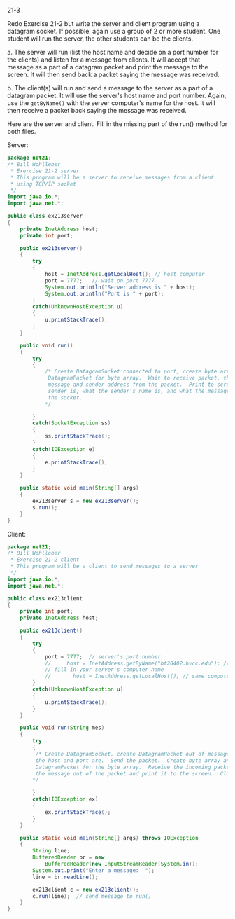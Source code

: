 21-3

Redo Exercise 21-2 but write the server and client program using a datagram socket. If possible, again use a group of 2 or more student. One student will run the server, the other students can be the clients. 

a. The server will run (list the host name and decide on a port number for the clients) and listen for a message from clients. It will accept that message as a part of a datagram packet and print the message to the screen. It will then send back a packet saying the message was received.

b. The client(s) will run and send a message to the server as a part of a datagram packet. It will use the server's host name and port number.  Again, use the `getByName()` with the server computer's name for the host. It will then receive a packet back saying the message was received.

Here are the server and client.  Fill in the missing part of the run() method for both files.

Server:

```java
package net21;
/* Bill Wohlleber
 * Exercise 21-2 server
 * This program will be a server to receive messages from a client
 * using TCP/IP socket
 */
import java.io.*;
import java.net.*;

public class ex213server
{
    private InetAddress host;
    private int port;

    public ex213server()
    {
        try
        {
            host = InetAddress.getLocalHost(); // host computer
            port = 7777;   // wait on port 7777
            System.out.println("Server address is " + host);
            System.out.println("Port is " + port);
        }
        catch(UnknownHostException u)
        {
            u.printStackTrace();
        }
    }

    public void run()
    {
        try
        {
            /* Create DatagramSocket connected to port, create byte array, create
             DatagramPacket for byte array.  Wait to receive packet, then get the
             message and sender address from the packet.  Print to screen who the
             sender is, what the sender's name is, and what the message is.  Close
             the socket.
          	*/

        }
        catch(SocketException ss)
        {
            ss.printStackTrace();
        }
        catch(IOException e)
        {
            e.printStackTrace();
        }
    }

    public static void main(String[] args)
    {
        ex213server s = new ex213server();
        s.run();
    }
}
```

Client:

```java
package net21;
/* Bill Wohlleber
 * Exercise 21-2 client
 * This program will be a client to send messages to a server
 */
import java.io.*;
import java.net.*;

public class ex213client
{
    private int port;
    private InetAddress host;

    public ex213client()
    {
        try
        {
            port = 7777;  // server's port number
            //     host = InetAddress.getByName("bt20402.hvcc.edu"); // if at school
            // fill in your server's computer name
            //       host = InetAddress.getLocalHost(); // same computer as server, but use server's name instead
        }
        catch(UnknownHostException u)
        {
            u.printStackTrace();
        }
    }

    public void run(String mes)
    {
        try
        {
         /* Create DatagramSocket, create DatagramPacket out of message and who
         the host and port are.  Send the packet.  Create byte array and the
         DatagramPacket for the byte array.  Receive the incoming packet.  Get
         the message out of the packet and print it to the screen.  Close the socket
  		*/

        }
        catch(IOException ex)
        {
            ex.printStackTrace();
        }
    }

    public static void main(String[] args) throws IOException
    {
        String line;
        BufferedReader br = new
            BufferedReader(new InputStreamReader(System.in));
        System.out.print("Enter a message:  ");
        line = br.readLine();

        ex213client c = new ex213client();
        c.run(line);  // send message to run()
    }
}
```



